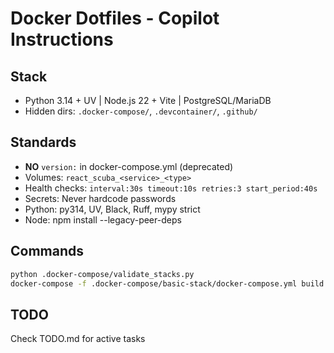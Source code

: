 # Docker Dotfiles - Copilot Instructions

## Stack
- Python 3.14 + UV | Node.js 22 + Vite | PostgreSQL/MariaDB
- Hidden dirs: `.docker-compose/`, `.devcontainer/`, `.github/`

## Standards
- **NO** `version:` in docker-compose.yml (deprecated)
- Volumes: `react_scuba_<service>_<type>`
- Health checks: `interval:30s timeout:10s retries:3 start_period:40s`
- Secrets: Never hardcode passwords
- Python: py314, UV, Black, Ruff, mypy strict
- Node: npm install --legacy-peer-deps

## Commands
```bash
python .docker-compose/validate_stacks.py
docker-compose -f .docker-compose/basic-stack/docker-compose.yml build
```

## TODO
Check TODO.md for active tasks